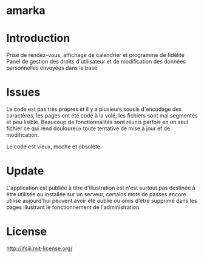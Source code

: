 amarka
======


Introduction
====
Prise de rendez-vous, affichage de calendrier et programme de fidélité
Panel de gestion des droits d'utilisateur et de modification des données personnelles envoyées dans la base

Issues
====
Le code est pas très propres et il y a plusieurs soucis d'encodage des caractères, les pages ont été codé à la volé, les fichiers sont mal segmentés et peu lisible. Beaucoup de fonctionnalités sont réunis parfois en un seul fichier ce qui rend douloureux toute tentative de mise à jour et de modification.

Le code est vieux, moche et obsolète.

Update
====
L'application est publiée à titre d'illustration est n'est surtout pas destinée à être utilisée ou installée sur un serveur, certains mots de passes encore utilisé aujourd'hui peuvent avoir été oublié ou omis d'être supprimé dans les pages illustrant le fonctionnement de l'administration.

License
====
<http://jfsiii.mit-license.org/>
